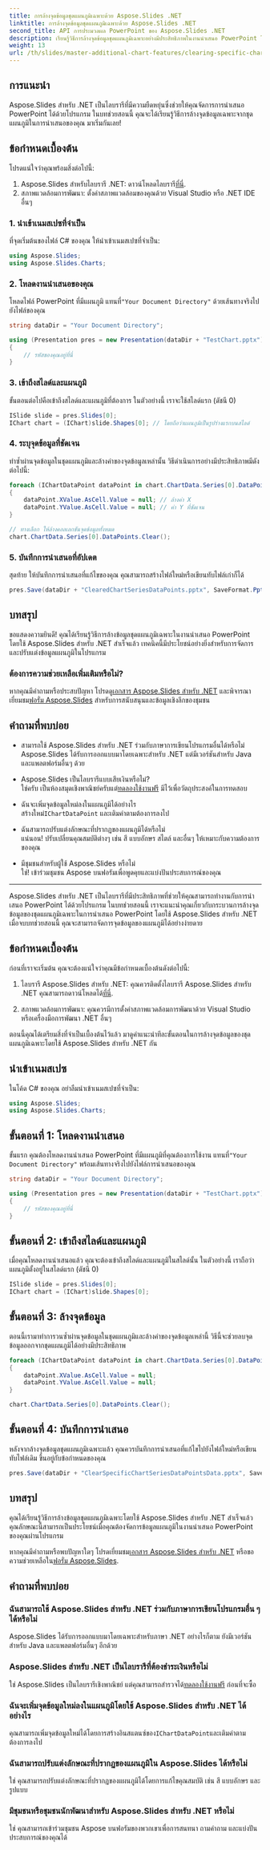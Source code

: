 ```yaml
---
title: การล้างจุดข้อมูลชุดแผนภูมิเฉพาะด้วย Aspose.Slides .NET
linktitle: การล้างจุดข้อมูลชุดแผนภูมิเฉพาะด้วย Aspose.Slides .NET
second_title: API การประมวลผล PowerPoint ของ Aspose.Slides .NET
description: เรียนรู้วิธีการล้างจุดข้อมูลชุดแผนภูมิเฉพาะอย่างมีประสิทธิภาพในงานนำเสนอ PowerPoint โดยใช้ไลบรารี Aspose.Slides สำหรับ .NET บทช่วยสอนที่ครอบคลุมนี้จะแนะนำคุณทีละขั้นตอนในการโหลดงานนำเสนอ
weight: 13
url: /th/slides/master-additional-chart-features/clearing-specific-chart-series-data-points/
---
```

## การแนะนำ

Aspose.Slides สำหรับ .NET เป็นไลบรารีที่มีความยืดหยุ่นซึ่งช่วยให้คุณจัดการการนำเสนอ PowerPoint ได้ด้วยโปรแกรม ในบทช่วยสอนนี้ คุณจะได้เรียนรู้วิธีการล้างจุดข้อมูลเฉพาะจากชุดแผนภูมิในการนำเสนอของคุณ มาเริ่มกันเลย!

## ข้อกำหนดเบื้องต้น

โปรดแน่ใจว่าคุณพร้อมสิ่งต่อไปนี้:

1.  Aspose.Slides สำหรับไลบรารี .NET: ดาวน์โหลดไลบรารี[ที่นี่](https://releases.aspose.com/slides/net/).
2. สภาพแวดล้อมการพัฒนา: ตั้งค่าสภาพแวดล้อมของคุณด้วย Visual Studio หรือ .NET IDE อื่นๆ

### 1. นำเข้าเนมสเปซที่จำเป็น

ที่จุดเริ่มต้นของไฟล์ C# ของคุณ ให้นำเข้าเนมสเปซที่จำเป็น:

```csharp
using Aspose.Slides;
using Aspose.Slides.Charts;
```

### 2. โหลดงานนำเสนอของคุณ

 โหลดไฟล์ PowerPoint ที่มีแผนภูมิ แทนที่`"Your Document Directory"` ด้วยเส้นทางจริงไปยังไฟล์ของคุณ

```csharp
string dataDir = "Your Document Directory";

using (Presentation pres = new Presentation(dataDir + "TestChart.pptx"))
{
    // รหัสของคุณอยู่ที่นี่
}
```

### 3. เข้าถึงสไลด์และแผนภูมิ

ขั้นตอนต่อไปคือเข้าถึงสไลด์และแผนภูมิที่ต้องการ ในตัวอย่างนี้ เราจะใช้สไลด์แรก (ดัชนี 0)

```csharp
ISlide slide = pres.Slides[0];
IChart chart = (IChart)slide.Shapes[0]; // โดยถือว่าแผนภูมิเป็นรูปร่างแรกบนสไลด์
```

### 4. ระบุจุดข้อมูลที่ชัดเจน

ทำซ้ำผ่านจุดข้อมูลในชุดแผนภูมิและล้างค่าของจุดข้อมูลเหล่านั้น วิธีดำเนินการอย่างมีประสิทธิภาพมีดังต่อไปนี้:

```csharp
foreach (IChartDataPoint dataPoint in chart.ChartData.Series[0].DataPoints)
{
    dataPoint.XValue.AsCell.Value = null; // ล้างค่า X
    dataPoint.YValue.AsCell.Value = null; // ค่า Y ที่ชัดเจน
}

// ทางเลือก ให้ล้างคอลเลกชันจุดข้อมูลทั้งหมด
chart.ChartData.Series[0].DataPoints.Clear();
```

### 5. บันทึกการนำเสนอที่อัปเดต

สุดท้าย ให้บันทึกการนำเสนอที่แก้ไขของคุณ คุณสามารถสร้างไฟล์ใหม่หรือเขียนทับไฟล์เก่าก็ได้

```csharp
pres.Save(dataDir + "ClearedChartSeriesDataPoints.pptx", SaveFormat.Pptx);
```

## บทสรุป

ขอแสดงความยินดี! คุณได้เรียนรู้วิธีการล้างข้อมูลชุดแผนภูมิเฉพาะในงานนำเสนอ PowerPoint โดยใช้ Aspose.Slides สำหรับ .NET สำเร็จแล้ว เทคนิคนี้มีประโยชน์อย่างยิ่งสำหรับการจัดการและปรับแต่งข้อมูลแผนภูมิในโปรแกรม

### ต้องการความช่วยเหลือเพิ่มเติมหรือไม่?

 หากคุณมีคำถามหรือประสบปัญหา โปรดดู[เอกสาร Aspose.Slides สำหรับ .NET](https://reference.aspose.com/slides/net/) และพิจารณาเยี่ยมชม[ฟอรั่ม Aspose.Slides](https://forum.aspose.com/) สำหรับการสนับสนุนและข้อมูลเชิงลึกของชุมชน

## คำถามที่พบบ่อย

- สามารถใช้ Aspose.Slides สำหรับ .NET ร่วมกับภาษาการเขียนโปรแกรมอื่นได้หรือไม่  
  Aspose.Slides ได้รับการออกแบบมาโดยเฉพาะสำหรับ .NET แต่มีเวอร์ชันสำหรับ Java และแพลตฟอร์มอื่นๆ ด้วย

- Aspose.Slides เป็นไลบรารีแบบเสียเงินหรือไม่?  
   ใช่ครับ เป็นห้องสมุดเชิงพาณิชย์ครับแต่[ทดลองใช้งานฟรี](https://releases.aspose.com/) มีไว้เพื่อวัตถุประสงค์ในการทดสอบ

- ฉันจะเพิ่มจุดข้อมูลใหม่ลงในแผนภูมิได้อย่างไร  
   สร้างใหม่`IChartDataPoint` และเติมค่าตามต้องการลงไป

- ฉันสามารถปรับแต่งลักษณะที่ปรากฏของแผนภูมิได้หรือไม่  
  แน่นอน! ปรับเปลี่ยนคุณสมบัติต่างๆ เช่น สี แบบอักษร สไตล์ และอื่นๆ ให้เหมาะกับความต้องการของคุณ

- มีชุมชนสำหรับผู้ใช้ Aspose.Slides หรือไม่  
  ใช่! เข้าร่วมชุมชน Aspose บนฟอรัมเพื่อพูดคุยและแบ่งปันประสบการณ์ของคุณ

---

Aspose.Slides สำหรับ .NET เป็นไลบรารีที่มีประสิทธิภาพที่ช่วยให้คุณสามารถทำงานกับการนำเสนอ PowerPoint ได้ด้วยโปรแกรม ในบทช่วยสอนนี้ เราจะแนะนำคุณเกี่ยวกับกระบวนการล้างจุดข้อมูลของชุดแผนภูมิเฉพาะในการนำเสนอ PowerPoint โดยใช้ Aspose.Slides สำหรับ .NET เมื่อจบบทช่วยสอนนี้ คุณจะสามารถจัดการจุดข้อมูลของแผนภูมิได้อย่างง่ายดาย

## ข้อกำหนดเบื้องต้น

ก่อนที่เราจะเริ่มต้น คุณจะต้องแน่ใจว่าคุณมีข้อกำหนดเบื้องต้นดังต่อไปนี้:

1.  ไลบรารี Aspose.Slides สำหรับ .NET: คุณควรติดตั้งไลบรารี Aspose.Slides สำหรับ .NET คุณสามารถดาวน์โหลดได้[ที่นี่](https://releases.aspose.com/slides/net/).

2. สภาพแวดล้อมการพัฒนา: คุณควรมีการตั้งค่าสภาพแวดล้อมการพัฒนาด้วย Visual Studio หรือเครื่องมือการพัฒนา .NET อื่นๆ

ตอนนี้คุณได้เตรียมสิ่งที่จำเป็นเบื้องต้นไว้แล้ว มาดูคำแนะนำทีละขั้นตอนในการล้างจุดข้อมูลของชุดแผนภูมิเฉพาะโดยใช้ Aspose.Slides สำหรับ .NET กัน

## นำเข้าเนมสเปซ

ในโค้ด C# ของคุณ อย่าลืมนำเข้าเนมสเปซที่จำเป็น:

```csharp
using Aspose.Slides;
using Aspose.Slides.Charts;
```

## ขั้นตอนที่ 1: โหลดงานนำเสนอ

 ขั้นแรก คุณต้องโหลดงานนำเสนอ PowerPoint ที่มีแผนภูมิที่คุณต้องการใช้งาน แทนที่`"Your Document Directory"` พร้อมเส้นทางจริงไปยังไฟล์การนำเสนอของคุณ

```csharp
string dataDir = "Your Document Directory";

using (Presentation pres = new Presentation(dataDir + "TestChart.pptx"))
{
    // รหัสของคุณอยู่ที่นี่
}
```

## ขั้นตอนที่ 2: เข้าถึงสไลด์และแผนภูมิ

เมื่อคุณโหลดงานนำเสนอแล้ว คุณจะต้องเข้าถึงสไลด์และแผนภูมิในสไลด์นั้น ในตัวอย่างนี้ เราถือว่าแผนภูมิตั้งอยู่ในสไลด์แรก (ดัชนี 0)

```csharp
ISlide slide = pres.Slides[0];
IChart chart = (IChart)slide.Shapes[0];
```

## ขั้นตอนที่ 3: ล้างจุดข้อมูล

ตอนนี้เรามาทำการวนซ้ำผ่านจุดข้อมูลในชุดแผนภูมิและล้างค่าของจุดข้อมูลเหล่านี้ วิธีนี้จะช่วยลบจุดข้อมูลออกจากชุดแผนภูมิได้อย่างมีประสิทธิภาพ

```csharp
foreach (IChartDataPoint dataPoint in chart.ChartData.Series[0].DataPoints)
{
    dataPoint.XValue.AsCell.Value = null;
    dataPoint.YValue.AsCell.Value = null;
}

chart.ChartData.Series[0].DataPoints.Clear();
```

## ขั้นตอนที่ 4: บันทึกการนำเสนอ

หลังจากล้างจุดข้อมูลชุดแผนภูมิเฉพาะแล้ว คุณควรบันทึกการนำเสนอที่แก้ไขไปยังไฟล์ใหม่หรือเขียนทับไฟล์เดิม ขึ้นอยู่กับข้อกำหนดของคุณ

```csharp
pres.Save(dataDir + "ClearSpecificChartSeriesDataPointsData.pptx", SaveFormat.Pptx);
```

## บทสรุป

คุณได้เรียนรู้วิธีการล้างข้อมูลชุดแผนภูมิเฉพาะโดยใช้ Aspose.Slides สำหรับ .NET สำเร็จแล้ว คุณลักษณะนี้สามารถเป็นประโยชน์เมื่อคุณต้องจัดการข้อมูลแผนภูมิในงานนำเสนอ PowerPoint ของคุณผ่านโปรแกรม

 หากคุณมีคำถามหรือพบปัญหาใดๆ โปรดเยี่ยมชม[เอกสาร Aspose.Slides สำหรับ .NET](https://reference.aspose.com/slides/net/) หรือขอความช่วยเหลือใน[ฟอรั่ม Aspose.Slides](https://forum.aspose.com/).

## คำถามที่พบบ่อย

### ฉันสามารถใช้ Aspose.Slides สำหรับ .NET ร่วมกับภาษาการเขียนโปรแกรมอื่น ๆ ได้หรือไม่
Aspose.Slides ได้รับการออกแบบมาโดยเฉพาะสำหรับภาษา .NET อย่างไรก็ตาม ยังมีเวอร์ชันสำหรับ Java และแพลตฟอร์มอื่นๆ อีกด้วย

### Aspose.Slides สำหรับ .NET เป็นไลบรารีที่ต้องชำระเงินหรือไม่
 ใช่ Aspose.Slides เป็นไลบรารีเชิงพาณิชย์ แต่คุณสามารถสำรวจได้[ทดลองใช้งานฟรี](https://releases.aspose.com/) ก่อนที่จะซื้อ

### ฉันจะเพิ่มจุดข้อมูลใหม่ลงในแผนภูมิโดยใช้ Aspose.Slides สำหรับ .NET ได้อย่างไร
 คุณสามารถเพิ่มจุดข้อมูลใหม่ได้โดยการสร้างอินสแตนซ์ของ`IChartDataPoint`และเติมค่าตามต้องการลงไป

### ฉันสามารถปรับแต่งลักษณะที่ปรากฏของแผนภูมิใน Aspose.Slides ได้หรือไม่
ใช่ คุณสามารถปรับแต่งลักษณะที่ปรากฏของแผนภูมิได้โดยการแก้ไขคุณสมบัติ เช่น สี แบบอักษร และรูปแบบ

### มีชุมชนหรือชุมชนนักพัฒนาสำหรับ Aspose.Slides สำหรับ .NET หรือไม่
ใช่ คุณสามารถเข้าร่วมชุมชน Aspose บนฟอรัมของพวกเขาเพื่อการสนทนา ถามคำถาม และแบ่งปันประสบการณ์ของคุณได้